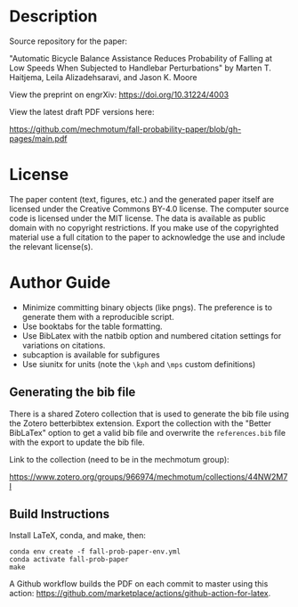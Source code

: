 # Description

Source repository for the paper:

"Automatic Bicycle Balance Assistance Reduces Probability of Falling at Low
Speeds When Subjected to Handlebar Perturbations" by Marten T. Haitjema, Leila
Alizadehsaravi, and Jason K. Moore

View the preprint on engrXiv: https://doi.org/10.31224/4003

View the latest draft PDF versions here:

https://github.com/mechmotum/fall-probability-paper/blob/gh-pages/main.pdf

# License

The paper content (text, figures, etc.) and the generated paper itself are
licensed under the Creative Commons BY-4.0 license. The computer source code is
licensed under the MIT license. The data is available as public domain with no
copyright restrictions. If you make use of the copyrighted material use a full
citation to the paper to acknowledge the use and include the relevant
license(s).

# Author Guide

- Minimize committing binary objects (like pngs). The preference is to generate
  them with a reproducible script.
- Use booktabs for the table formatting.
- Use BibLatex with the natbib option and numbered citation settings for
  variations on citations.
- subcaption is available for subfigures
- Use siunitx for units (note the `\kph` and `\mps` custom definitions)

## Generating the bib file

There is a shared Zotero collection that is used to generate the bib file using
the Zotero betterbibtex extension. Export the collection with the "Better
BibLaTex" option to get a valid bib file and overwrite the `references.bib`
file with the export to update the bib file.

Link to the collection (need to be in the mechmotum group):

https://www.zotero.org/groups/966974/mechmotum/collections/44NW2M7I

## Build Instructions

Install LaTeX, conda, and make, then:

```
conda env create -f fall-prob-paper-env.yml
conda activate fall-prob-paper
make
```

A Github workflow builds the PDF on each commit to master using this action:
https://github.com/marketplace/actions/github-action-for-latex.
